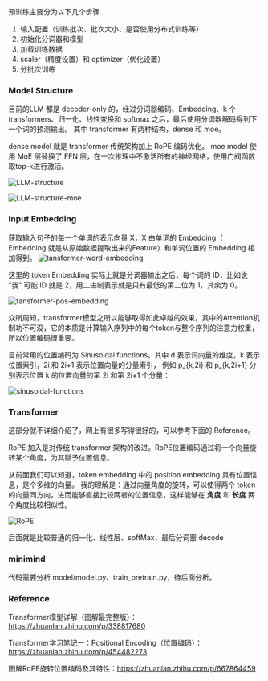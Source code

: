 预训练主要分为以下几个步骤
1. 输入配置（训练批次、批次大小、是否使用分布式训练等）
2. 初始化分词器和模型
3. 加载训练数据
4. scaler（精度设置）和 optimizer（优化设置）
5. 分批次训练

### Model Structure 
目前的LLM 都是 decoder-only 的，经过分词器编码、Embedding、k 个 transformers、归一化、线性变换和 softmax 之后，最后使用分词器解码得到下一个词的预测输出。
其中 transformer 有两种结构，dense 和 moe。

dense model 就是 transformer 传统架构加上 RoPE 编码优化。
moe model 使用 MoE 层替换了 FFN 层，在一次推理中不激活所有的神经网络，使用门阀函数取top-k进行激活。

![LLM-structure](/img/minimind/LLM-structure.png)

![LLM-structure-moe](/img/minimind/LLM-structure-moe.png)

### Input Embedding
获取输入句子的每一个单词的表示向量 X，X 由单词的 Embedding（ Embedding 就是从原始数据提取出来的Feature）和单词位置的 Embedding 相加得到。
![tansformer-word-embedding](/img/minimind/transformer-word-embedding.png)

这里的 token Embedding 实际上就是分词器输出之后，每个词的 ID，比如说 “我” 可能 ID 就是 2，用二进制表示就是只有最低的第二位为 1，其余为 0。

</div>
<div style="flex-basis: 30%;">

![tansformer-pos-embedding](/img/minimind/transformer-pos-embedding.png)
</div>
</div>
众所周知，transformer模型之所以能够取得如此卓越的效果，其中的Attention机制功不可没，它的本质是计算输入序列中的每个token与整个序列的注意力权重，所以位置编码很重要。

目前常用的位置编码为 Sinusoidal functions，其中 d 表示词向量的维度，k 表示位置索引，2i 和 2i+1 表示位置向量的分量索引，
例如 p_{k,2i} 和 p_{k,2i+1} 分别表示位置 k 的位置向量的第 2i 和第 2i+1 个分量：

</div>
<div style="flex-basis: 30%;">

![sinusoidal-functions](/img/minimind/sinusoidal-functions.png)
</div>
</div>

### Transformer
这部分就不详细介绍了，网上有很多写得很好的，可以参考下面的 Reference。

RoPE 加入是对传统 transformer 架构的改进。RoPE位置编码通过将一个向量旋转某个角度，为其赋予位置信息。

从前面我们可以知道，token embedding 中的 position embedding 具有位置信息，是个多维的向量。
我的理解是：通过向量角度的旋转，可以使得两个 token 的向量同方向，进而能够直接比较两者的位置信息，这样能够在 **角度** 和 **长度** 两个角度比较相似性。
</div>
<div style="flex-basis: 50%;">

![RoPE](/img/minimind/RoPE.png)
</div>
</div>

后面就是比较普通的归一化、线性层、softMax，最后分词器 decode

### minimind
代码需要分析 model/model.py、train_pretrain.py，待后面分析。

### Reference
Transformer模型详解（图解最完整版）：https://zhuanlan.zhihu.com/p/338817680

Transformer学习笔记一：Positional Encoding（位置编码）：https://zhuanlan.zhihu.com/p/454482273

图解RoPE旋转位置编码及其特性：https://zhuanlan.zhihu.com/p/667864459